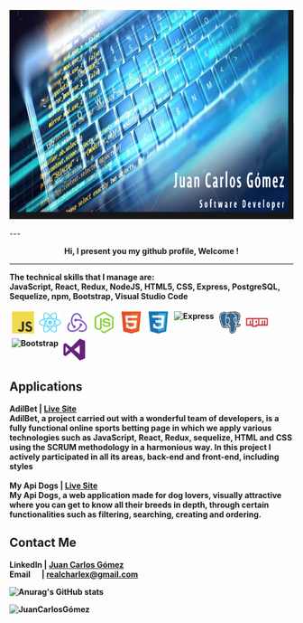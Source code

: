 <p align="center">
  <img width="850" height="370" src="codigo teclado.png" alt="banner">
</p>
---
<p align="center">    <b>Hi, I present you my github profile, Welcome !<b> </p> 
  
  ---
  **The technical skills that I manage are:**<br>
    JavaScript, React, Redux, NodeJS, HTML5, CSS, Express, PostgreSQL, Sequelize, npm, Bootstrap, Visual Studio Code 
    <p>
      <div style="display:flex; flex-wrap:wrap;">
      <img src="https://raw.githubusercontent.com/devicons/devicon/c7d326b6009e60442abc35fa45706d6f30ee4c8e/icons/javascript/javascript-original.svg" alt="JavaScript" height="40" style="vertical-align:top; margin:4px">
      <img src="https://raw.githubusercontent.com/devicons/devicon/c7d326b6009e60442abc35fa45706d6f30ee4c8e/icons/react/react-original.svg" alt="React" height="40" style="vertical-align:top; margin:4px">
      <img src="https://raw.githubusercontent.com/sachinverma53121/sachinverma53121/master/icons/redux.png" alt="Redux" height="40" style="vertical-align:top; margin:4px">
      <img src="https://raw.githubusercontent.com/devicons/devicon/c7d326b6009e60442abc35fa45706d6f30ee4c8e/icons/nodejs/nodejs-original.svg" alt="NodeJS" height="40" style="vertical-align:top; margin:4px">      
      <img src="https://raw.githubusercontent.com/devicons/devicon/c7d326b6009e60442abc35fa45706d6f30ee4c8e/icons/html5/html5-original.svg" alt="HTML" height="40" style="vertical-align:top; margin:4px">
      <img src="https://raw.githubusercontent.com/devicons/devicon/c7d326b6009e60442abc35fa45706d6f30ee4c8e/icons/css3/css3-original.svg" alt="CSS" height="40" style="vertical-align:top; margin:4px">
      <img src="https://www.vectorlogo.zone/logos/expressjs/expressjs-icon.svg" alt="Express" height="40" style="vertical-align:top; margin:4px">      
      <img src="https://raw.githubusercontent.com/devicons/devicon/c7d326b6009e60442abc35fa45706d6f30ee4c8e/icons/postgresql/postgresql-original.svg" alt="PostgreSQL" height="40" style="vertical-align:top; margin:4px">
       <img src="https://raw.githubusercontent.com/devicons/devicon/c7d326b6009e60442abc35fa45706d6f30ee4c8e/icons/npm/npm-original-wordmark.svg" alt="npm" height="40" style="vertical-align:top; margin:4px">
      <img src="https://getbootstrap.com/docs/5.2/assets/brand/bootstrap-logo-shadow.png" alt="Bootstrap" height="40" style="vertical-align:top; margin:4px">      
      <img src="https://raw.githubusercontent.com/devicons/devicon/c7d326b6009e60442abc35fa45706d6f30ee4c8e/icons/visualstudio/visualstudio-plain.svg" alt="VSCode" height="40" style="vertical-align:top; margin:4px">
        </div>
    </p>
## Applications
**AdilBet** | [Live Site](https://adil-bet.vercel.app/)<br>
AdilBet, a project carried out with a wonderful team of developers, is a fully functional online sports betting page in which we apply various technologies such as JavaScript, React, Redux, sequelize, HTML and CSS using the SCRUM methodology in a harmonious way. In this project I actively participated in all its areas, back-end and front-end, including styles<br><br>
**My Api Dogs** | [Live Site](https://front-api-countries.vercel.app/)<br>
My Api Dogs, a web application made for dog lovers, visually attractive where you can get to know all their breeds in depth, through certain functionalities such as filtering, searching, creating and ordering.
## Contact Me
**LinkedIn** | [Juan Carlos Gómez](https://www.linkedin.com/in/juan-carlos-g%C3%B3mez-cucaita-4677a218b/)<br>
**Email**&nbsp; &nbsp; &nbsp; | realcharlex@gmail.com<br>

![Anurag's GitHub stats](https://github-readme-stats.vercel.app/api?username=RealCharlex&show_icons=true&theme=gruvbox)

<p align="left"> <img src="https://komarev.com/ghpvc/?username=RealCharlex&label=Profile%20views&color=0e75b6&style=flat" alt="JuanCarlosGómez" /> </p>
